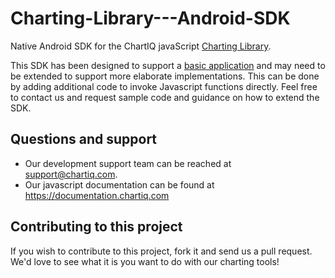 # Charting-Library---Android-SDK
Native Android SDK for the ChartIQ javaScript [Charting Library](https://documentation.chartiq.com).

This SDK has been designed to support a [basic application](https://github.com/ChartIQ/Charting-Library---iOS-Sample-App) and may need to be extended to support more elaborate implementations. This can be done by adding additional code to invoke Javascript functions directly. Feel free to contact us and request sample code and guidance on how to extend the SDK.

## Questions and support

- Our development support team can be reached at [support@chartiq.com](mailto:support@chartiq.com).
- Our javascript documentation can be found at https://documentation.chartiq.com

## Contributing to this project

If you wish to contribute to this project, fork it and send us a pull request.
We'd love to see what it is you want to do with our charting tools!
